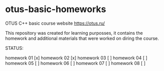 # otus-basic-homeworks
OTUS C++ basic course website https://otus.ru/

This repository was created for learning purposses, it contains the
homework and additional materials that were worked on diring the course.
 

STATUS:

homework 01 [x]
homework 02 [x]
homework 03 [ ]
homework 04 [ ] 
homework 05 [ ]
homework 06 [ ]
homework 07 [ ]
homework 08 [ ]